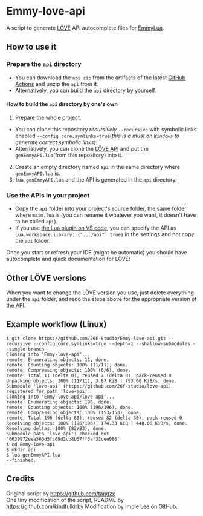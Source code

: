 # Emmy-love-api

A script to generate [LÖVE](https://love2d.org/) API autocomplete files for [EmmyLua](https://github.com/EmmyLua/IntelliJ-EmmyLua).

## How to use it

### Prepare the `api` directory

- You can download the `api.zip` from the artifacts of the latest [GitHub Actions](https://github.com/26F-Studio/Emmy-love-api/actions) and unzip the `api` from it.
- Alternatively, you can build the `api` directory by yourself.

#### How to build the `api` directory by one's own

1. Prepare the whole project.
  - You can clone this repository *recursively* `--recursive` with symbolic links enabled `--config core.symlinks=true`(*this is a must on `Windows` to generate correct symbolic links*).
  - Alternatively, you can clone the [LÖVE API](https://github.com/26F-Studio/love-api) and put the `genEmmyAPI.lua`(from this repository) into it.
2. Create an empty directory named `api` in the same directory where `genEmmyAPI.lua` is.
3. `lua genEmmyAPI.lua` and the API is generated in the `api` directory.


### Use the APIs in your project

- Copy the `api` folder into your project's source folder, the same folder where `main.lua` is (you can rename it whatever you want, it doesn't have to be called `api`).
- If you use [the Lua plugin on VS code](https://github.com/sumneko/lua-language-server), you can specify the API as `Lua.workspace.library: {".../api": true}` in the settings and not copy the `api` folder.

Once you start or refresh your IDE (might be automatic) you should have autocomplete and quick documentation for LÖVE!

## Other LÖVE versions

When you want to change the LÖVE version you use, just delete everything under the `api` folder, and redo the steps above for the appropriate version of the API.

## Example workflow (Linux)

```
$ git clone https://github.com/26F-Studio/Emmy-love-api.git --recursive --config core.symlinks=true --depth=1 --shallow-submodules --single-branch
Cloning into 'Emmy-love-api'...
remote: Enumerating objects: 11, done.
remote: Counting objects: 100% (11/11), done.
remote: Compressing objects: 100% (6/6), done.
remote: Total 11 (delta 0), reused 7 (delta 0), pack-reused 0
Unpacking objects: 100% (11/11), 3.87 KiB | 793.00 KiB/s, done.
Submodule 'love-api' (https://github.com/26f-studio/love-api) registered for path 'love-api'
Cloning into 'Emmy-love-api/love-api'...
remote: Enumerating objects: 196, done.        
remote: Counting objects: 100% (196/196), done.        
remote: Compressing objects: 100% (153/153), done.        
remote: Total 196 (delta 83), reused 82 (delta 30), pack-reused 0        
Receiving objects: 100% (196/196), 174.33 KiB | 448.00 KiB/s, done.
Resolving deltas: 100% (83/83), done.
Submodule path 'love-api': checked out '0639972eea560d5fc69d2cb8b57ff3af31cee986'
$ cd Emmy-love-api
$ mkdir api
$ lua genEmmyAPI.lua
--finished.
```

## Credits

Original script by https://github.com/tangzx  
One tiny modification of the script, README by https://github.com/kindfulkirby
Modification by Imple Lee on GitHub.
